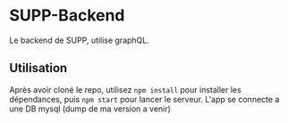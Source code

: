 # SUPP-Backend #
Le backend de SUPP, utilise graphQL.

## Utilisation ##
Après avoir cloné le repo, utilisez `npm install` pour installer les dépendances, puis `npm start` pour lancer le serveur.
L'app se connecte a une DB mysql (dump de ma version a venir)
